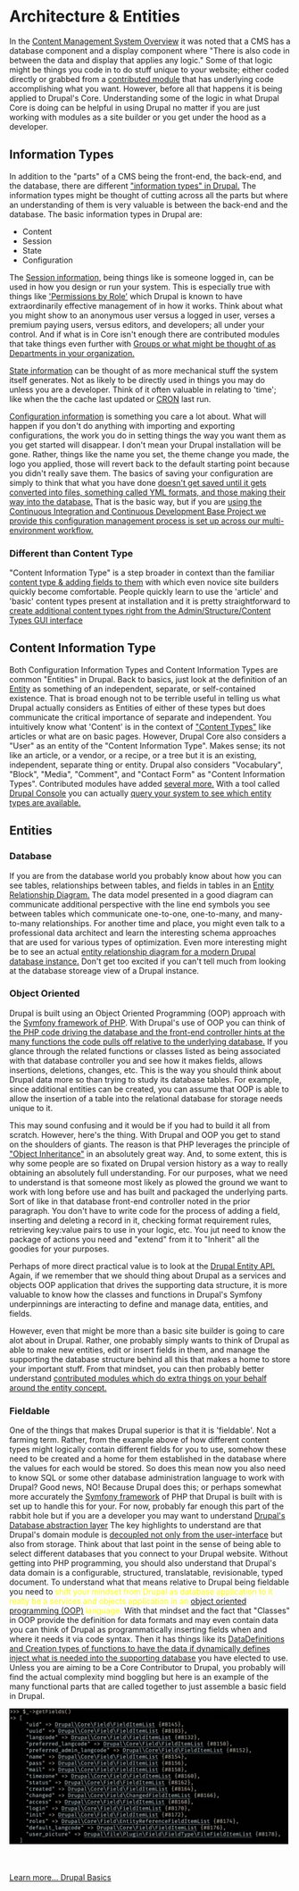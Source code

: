 
# Architecture & Entities

In the [Content Management System Overview](../book/cms.md) it was noted that a CMS has a database component and a display component where "There is also code in between the data and display that applies any logic."  Some of that logic might be things you code in to do stuff unique to your website; either coded directly or grabbed from a [contributed module](../chapters.md#drupal-modules) that has underlying code accomplishing what you want.   However, before all that happens it is being applied to Drupal's Core.  Understanding some of the logic in what Drupal Core is doing can be helpful in using Drupal no matter if you are just working with modules as a site builder or you get under the hood as a developer.

##  Information Types

In addition to the "parts" of a CMS being the front-end, the back-end, and the database, there are different ["information types" in Drupal.](https://api.drupal.org/api/drupal/core%21core.api.php/group/info_types/10)  The information types might be thought of cutting across all the parts but where an understanding of them is very valuable is between the back-end and the database.  The basic information types in Drupal are:

-  Content
-  Session
-  State
-  Configuration

The [Session information,](https://www.drupal.org/project/session_api) being things like is someone logged in, can be used in how you design or run your system.  This is especially true with things like ['Permissions by Role'](https://www.drupal.org/docs/7/understanding-drupal/users-permissions-and-roles) which Drupal is known to have extraordinarily effective management of in how it works.  Think about what you might show to an anonymous user versus a logged in user, verses a premium paying users, versus editors, and developers; all under your control.   And if what is in Core isn't enough there are contributed modules that take things even further with [Groups or what might be thought of as Departments in your organization.](https://www.drupal.org/project/group)

[State information]( https://www.drupal.org/docs/8/api/state-api/overview) can be thought of as more mechanical stuff the system itself generates.  Not as likely to be directly used in things you may do unless you are a developer.  Think of it often valuable in relating to 'time'; like when the the cache last updated or [CRON](https://www.drupal.org/docs/administering-a-drupal-site/cron-automated-tasks/cron-automated-tasks-overview) last run. 


[Configuration information](https://www.drupal.org/docs/drupal-apis/configuration-api) is something you care a lot about.  What will happen if you don't do anything with importing and exporting configurations, the work you do in setting things the way you want them as you get started will disappear.  I don't mean your Drupal installation will be gone.  Rather, things like the name you set, the theme change you made, the logo you applied, those will revert back to the default starting point because you didn't really save them.  The basics of saving your configuration are simply to think that what you have done [doesn't get saved until it gets converted into files, something called YML formats, and those making their way into the database.](https://www.youtube.com/watch?v=s46oXPDsJ3M)   That is the basic way, but if you are [using the Continuous Integration and Continuous Development Base Project we provide this configuration management process is set up across our multi-environment workflow.](../cicd/configatroot.md#you-care-about-this-one-now)

### Different than Content Type

"Content Information Type" is a step broader in context than the familiar [content type & adding fields to them](../book/contenttype.md) with which even novice site builders quickly become comfortable.  People quickly learn to use the 'article' and 'basic' content types present at installation and it is pretty straightforward to [create additional content types right from the Admin/Structure/Content Types GUI interface](https://www.drupal.org/docs/user_guide/hy/structure-content-type.html) 

## Content Information Type

Both Configuration Information Types and Content Information Types are common "Entities" in Drupal.  Back to basics, just look at the definition of an [Entity](https://www.merriam-webster.com/dictionary/entity) as something of an independent, separate, or self-contained existence.  That is broad enough not to be terrible useful in telling us what Drupal actually considers as Entities of either of these types but does communicate the critical importance of separate and independent.  You intuitively know what 'Content' is in the context of ["Content Types"](../book/contenttype.md) like articles or what are on basic pages.  However, Drupal Core also considers a "User" as an entity of the "Content Information Type".  Makes sense; its not like an article, or a vendor, or a recipe, or a tree but it is an existing, independent, separate thing or entity.   Drupal also considers "Vocabulary", "Block", "Media", "Comment", and "Contact Form" as "Content Information Types".  Contributed modules have added [several more.](https://www.drupaleasy.com/blogs/ultimike/2021/01/10-fieldable-entity-types-every-drupal-developer-should-know-about)  With a tool called [Drupal Console](https://drupalconsole.com/) you can actually [query your system to see which entity types are available.](https://trainingcloud.io/blog/2021/05/drupal-8-9-listing-available-entity-types/)


## Entities

### Database

If you are from the database world you probably know about how you can see tables, relationships between tables, and fields in tables in an [Entity Relationship Diagram.](https://betterprogramming.pub/what-is-an-entity-relationship-diagram-d5db69a87971)  The data model presented in a good diagram can communicate additional perspective with the line end symbols you see between tables which communicate one-to-one, one-to-many, and many-to-many relationships.  For another time and place, you might even talk to a professional data architect and learn the interesting schema approaches that are used for various types of optimization.  Even more interesting might be to see an actual [entity relationship diagram for a modern Drupal database instance.](https://www.drupal.org/files/Drupal8_UPsitesWeb_Schema_10-19-2013.png)  Don't get too excited if you can't tell much from looking at the database storeage view of a Drupal instance.

### Object Oriented 

Drupal is built using an Object Oriented Programming (OOP) approach with the [Symfony framework of PHP](https://symfony.com/).   With Drupal's use of OOP you can think of [the PHP code driving the database and the front-end controller hints at the many functions the code pulls off relative to the underlying database.](https://api.drupal.org/api/drupal/core%21lib%21Drupal%21Core%21Database%21Database.php/class/Database/10)  If you glance through the related functions or classes listed as being associated with that database controller you and see how it makes fields, allows insertions, deletions, changes, etc.  This is the way you should think about Drupal data more so than trying to study its database tables.   For example, since additional entities can be created, you can assume that OOP is able to allow the insertion of a table into the relational database for storage needs unique to it.  

This may sound confusing and it would be if you had to build it all from scratch.  However, here's the thing.  With Drupal and OOP you get to stand on the shoulders of giants.  The reason is that PHP leverages the principle of ["Object Inheritance"](https://www.php.net/manual/en/language.oop5.inheritance.php) in an absolutely great way.  And, to some extent, this is why some people are so fixated on Drupal version history as a way to really obtaining an absolutely full understanding.  For our purposes, what we need to understand is that someone most likely as plowed the ground we want to work with long before use and has built and packaged the underlying parts.  Sort of like in that database front-end controller noted in the prior paragraph.  You don't have to write code for the process of adding a field, inserting and deleting a record in it, checking format requirement rules, retrieving key:value pairs to use in your logic, etc.  You jut need to know the package of actions you need and "extend" from it to "Inherit" all the goodies for your purposes.


Perhaps of more direct practical value is to look at the [Drupal Entity API.](https://api.drupal.org/api/drupal/core%21lib%21Drupal%21Core%21Entity%21entity.api.php/group/entity_api/10)  Again, if we remember that we should thing about Drupal as a services and objects OOP application that drives the supporting data structure, it is more valuable to know how the classes and functions in Drupal's Symfony underpinnings are interacting to define and manage data, entities, and fields.

However, even that might be more than a basic site builder is going to care alot about in Drupal.  Rather, one probably simply wants to think of Drupal as able to make new entities, edit or insert fields in them, and manage the supporting the database structure behind all this that makes a home to store your important stuff.  From that mindset, you can then probably better understand [contributed modules which do extra things on your behalf around the entity concept.](../modules/entityref.md) 




### Fieldable

One of the things that makes Drupal superior is that it is 'fieldable'.  Not a farming term.  Rather, from the example above of how different content types might logically contain different fields for you to use, somehow these need to be created and a home for them established in the database where the values for each would be stored.   So does this mean now you also need to know SQL or some other database administration language to work with Drupal?  Good news, NO!  Because Drupal does this; or perhaps somewhat more accurately the [Symfony framework](https://symfony.com/) of PHP that Drupal is built with is set up to handle this for your.   For now, probably far enough this part of the rabbit hole but if you are a developer you may want to understand [Drupal's Database abstraction layer](https://api.drupal.org/api/drupal/core%21lib%21Drupal%21Core%21Database%21database.api.php/group/database/10)  The key highlights to understand are that Drupal's domain module is [decoupled not only from the user-interface](../themes/decoupled.md) but also from storage.  Think about that last point in the sense of being able to select different databases that you connect to your Drupal website.  Without getting into PHP programming, you should also understand that Drupal's data domain is a configurable, structured, translatable, revisionable, typed document.   To understand what that means relative to Drupal being fieldable you need to <font color=yellow>shift your mindset from Drupal as database application to it really be a services and objects application in an</font> [object oriented programming (OOP)](https://en.wikipedia.org/wiki/Object-oriented_programming) <font color=yellow>language.</font>  With that mindset and the fact that "Classes" in OOP provide the definition for data formats and may even contain data you can think of Drupal as programmatically inserting fields when and where it needs it via code syntax.  Then it has things like its [DataDefinitions and Creation types of functions to have the data if dynamically defines inject what is needed into the supporting database](https://www.youtube.com/watch?v=mQHkKq5UUHo) you have elected to use.   Unless you are aiming to be a Core Contributor to Drupal, you probably will find the actual complexity mind boggling but here is an example of the many functional parts that are called together to just assemble a basic field in Drupal.  

<img src="../book/images/media/datadefinition.png"  width="500">




<br>
<br>
<br>

[Learn more... Drupal Basics](../chapters.md#drupal-basics)

